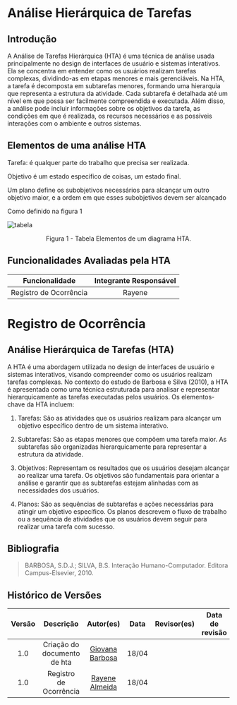 # Análise Hierárquica de Tarefas

## Introdução 
A Análise de Tarefas Hierárquica (HTA) é uma técnica de análise usada principalmente no design de interfaces de usuário e sistemas interativos. Ela se concentra em entender como os usuários realizam tarefas complexas, dividindo-as em etapas menores e mais gerenciáveis. Na HTA, a tarefa é decomposta em subtarefas menores, formando uma hierarquia que representa a estrutura da atividade. Cada subtarefa é detalhada até um nível em que possa ser facilmente compreendida e executada. Além disso, a análise pode incluir informações sobre os objetivos da tarefa, as condições em que é realizada, os recursos necessários e as possíveis interações com o ambiente e outros sistemas.

## Elementos de uma análise HTA
Tarefa: é qualquer parte do trabalho que precisa ser realizada. 

Objetivo é um estado específico de coisas, um estado final.

Um plano define os subobjetivos necessários para alcançar um outro objetivo maior, e a ordem em que esses subobjetivos devem ser alcançado

Como definido na figura 1 

![tabela](../../assets/Analise_Requisitos/índice.png)
<div align="center">
<p> Figura 1 - Tabela Elementos de um diagrama HTA. </p> 
</div>

## Funcionalidades Avaliadas pela HTA

 Funcionalidade    |    Integrante Responsável             |  
|:------:|:-------------------------------:|
| Registro de Ocorrência   | Rayene              |  

# Registro de Ocorrência

## Análise Hierárquica de Tarefas (HTA)

A HTA é uma abordagem utilizada no design de interfaces de usuário e sistemas interativos, visando compreender como os usuários realizam tarefas complexas. No contexto do estudo de Barbosa e Silva (2010), a HTA é apresentada como uma técnica estruturada para analisar e representar hierarquicamente as tarefas executadas pelos usuários.
Os elementos-chave da HTA incluem:

1. Tarefas: São as atividades que os usuários realizam para alcançar um objetivo específico dentro de um sistema interativo.

2. Subtarefas: São as etapas menores que compõem uma tarefa maior. As subtarefas são organizadas hierarquicamente para representar a estrutura da atividade.

3. Objetivos: Representam os resultados que os usuários desejam alcançar ao realizar uma tarefa. Os objetivos são fundamentais para orientar a análise e garantir que as subtarefas estejam alinhadas com as necessidades dos usuários.

4. Planos: São as sequências de subtarefas e ações necessárias para atingir um objetivo específico. Os planos descrevem o fluxo de trabalho ou a sequência de atividades que os usuários devem seguir para realizar uma tarefa com sucesso.

## Bibliografia
> BARBOSA, S.D.J.; SILVA, B.S. Interação Humano-Computador. Editora Campus-Elsevier, 2010.

## Histórico de Versões

| Versão |          Descrição              |     Autor(es)      |      Data      |   Revisor(es)     |    Data de revisão    |  
|:------:|:-------------------------------:|:--------------:|:--------------:|:-------------:|:---------------------:|
|  1.0   | Criação do documento de hta                  |  [Giovana Barbosa](https://github.com/gio221)      |   18/04   |        |             |
|  1.0   | Registro de Ocorrência                    |   [Rayene Almeida](https://github.com/rayenealmeida)      |   18/04   |               |                    |